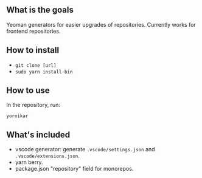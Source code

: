 ## What is the goals

Yeoman generators for easier upgrades of repositories. Currently works for frontend repositories.

## How to install

- `git clone [url]`
- `sudo yarn install-bin`

## How to use

In the repository, run:

```
yornikar
```

## What's included

- vscode generator: generate `.vscode/settings.json` and `.vscode/extensions.json`.
- yarn berry.
- package.json "repository" field for monorepos.
